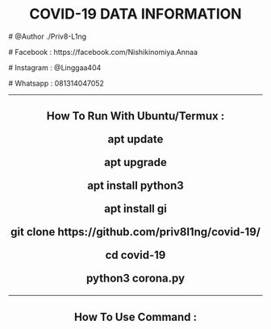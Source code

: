 <center><h1> COVID-19 DATA INFORMATION</h1></center>

<p># @Author ./Priv8-L1ng</p>
<p># Facebook : https://facebook.com/Nishikinomiya.Annaa</p>
<p># Instagram : @Linggaa404 </p>
<p># Whatsapp : 081314047052 </p>
<hr>
<center><h2>How To Run With Ubuntu/Termux :</h2</center>
<br>
<p> apt update </p>
<p> apt upgrade </p>
<p> apt install python3 </p>
<p> apt install gi </p>
<p> git clone https://github.com/priv8l1ng/covid-19/ </p>
<p> cd covid-19 </p>
<p> python3 corona.py </p>
<hr>
<h2>How To Use Command : </h2>
